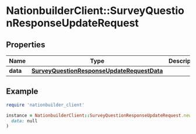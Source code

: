 # NationbuilderClient::SurveyQuestionResponseUpdateRequest

## Properties

| Name | Type | Description | Notes |
| ---- | ---- | ----------- | ----- |
| **data** | [**SurveyQuestionResponseUpdateRequestData**](SurveyQuestionResponseUpdateRequestData.md) |  | [optional] |

## Example

```ruby
require 'nationbuilder_client'

instance = NationbuilderClient::SurveyQuestionResponseUpdateRequest.new(
  data: null
)
```

